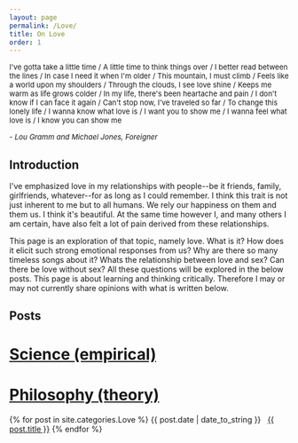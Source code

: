 ```yaml
---
layout: page
permalink: /Love/
title: On Love
order: 1
---
```


<font size ="-1">I've gotta take a little time / A little time to think things over / I better read between the lines / In case I need it when I'm older / This mountain, I must climb / Feels like a world upon my shoulders / Through the clouds, I see love shine / Keeps me warm as life grows colder / In my life, there's been heartache and pain / I don't know if I can face it again / Can't stop now, I've traveled so far / To change this lonely life / I wanna know what love is / I want you to show me / I wanna feel what love is / I know you can show me</font>

*<font size="-1">- Lou Gramm and Michael Jones, Foreigner</font>*

## Introduction

I've emphasized love in my relationships with people--be it friends, family, girlfriends, whatever--for as long as I could remember. I think this trait is not just inherent to me but to all humans. We rely our happiness on them and them us. I think it's beautiful. At the same time however I, and many others I am certain, have also felt a lot of pain derived from these relationships. 

This page is an exploration of that topic, namely love. What is it? How does it elicit such strong emotional responses from us? Why are there so many timeless songs about it? Whats the relationship between love and sex? Can there be love without sex? All these questions will be explored in the below posts. This page is about learning and thinking critically. Therefore I may or may not currently share opinions with what is written below.

## Posts

# <u>Science (empirical)</u>

# <u>Philosophy (theory)</u>

{% for post in site.categories.Love %}
<span>{{ post.date | date_to_string }}</span> &nbsp; <a href="{{ post.url }}">{{ post.title }}</a>
{% endfor %}